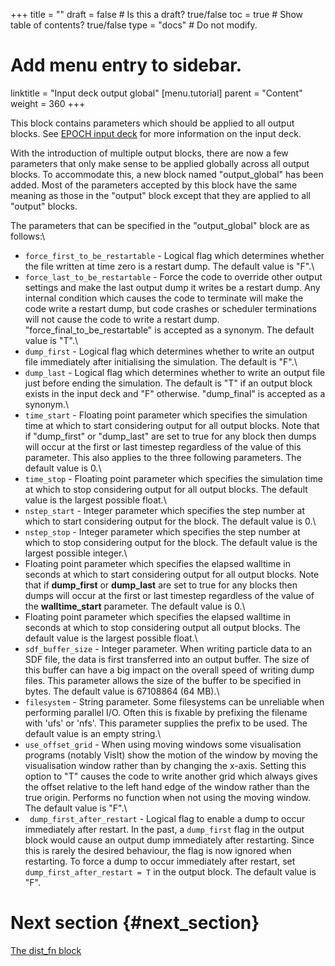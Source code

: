 +++
title = ""
draft = false  # Is this a draft? true/false
toc = true  # Show table of contents? true/false
type = "docs"  # Do not modify.

# Add menu entry to sidebar.
linktitle = "Input deck output global"
[menu.tutorial]
  parent = "Content"
  weight = 360
+++

This block contains parameters which should be applied to all output
blocks. See [EPOCH input deck][Input_deck] for more
information on the input deck.

With the introduction of multiple output blocks, there are now a few
parameters that only make sense to be applied globally across all output
blocks. To accommodate this, a new block named "output_global" has been
added. Most of the parameters accepted by this block have the same
meaning as those in the "output" block except that they are applied to
all "output" blocks.

The parameters that can be specified in the "output_global" block are
as follows:\
- `force_first_to_be_restartable` - Logical flag which
determines whether the file written at time zero is a restart dump. The
default value is "F".\
- `force_last_to_be_restartable` - Force the code to
override other output settings and make the last output dump it writes
be a restart dump. Any internal condition which causes the code to
terminate will make the code write a restart dump, but code crashes or
scheduler terminations will not cause the code to write a restart dump.
"force_final_to_be_restartable" is accepted as a synonym. The
default value is "T".\
- `dump_first` - Logical flag which determines whether to
write an output file immediately after initialising the simulation. The
default is "F".\
- `dump_last` - Logical flag which determines whether to
write an output file just before ending the simulation. The default is
"T" if an output block exists in the input deck and "F" otherwise.
"dump_final" is accepted as a synonym.\
- `time_start` - Floating point parameter which specifies
the simulation time at which to start considering output for all output
blocks. Note that if "dump_first" or "dump_last" are set to true for
any block then dumps will occur at the first or last timestep regardless
of the value of this parameter. This also applies to the three following
parameters. The default value is 0.\
- `time_stop` - Floating point parameter which specifies the
simulation time at which to stop considering output for all output
blocks. The default value is the largest possible float.\
- `nstep_start` - Integer parameter which specifies the step
number at which to start considering output for the block. The default
value is 0.\
- `nstep_stop` - Integer parameter which specifies the step
number at which to stop considering output for the block. The default
value is the largest possible integer.\
- Floating point parameter which specifies the elapsed walltime in
seconds at which to start considering output for all output blocks. Note
that if **dump_first** or **dump_last** are set to true for any blocks
then dumps will occur at the first or last timestep regardless of the
value of the **walltime_start** parameter. The default value is 0.\
- Floating point parameter which specifies the elapsed walltime in
seconds at which to stop considering output all output blocks. The
default value is the largest possible float.\
- `sdf_buffer_size` - Integer parameter. When writing
particle data to an SDF file, the data is first transferred into an
output buffer. The size of this buffer can have a big impact on the
overall speed of writing dump files. This parameter allows the size of
the buffer to be specified in bytes. The default value is 67108864 (64
MB).\
- `filesystem` - String parameter. Some filesystems can be
unreliable when performing parallel I/O. Often this is fixable by
prefixing the filename with 'ufs' or 'nfs'. This parameter supplies the
prefix to be used. The default value is an empty string.\
- `use_offset_grid` - When using moving windows some
visualisation programs (notably VisIt) show the motion of the window by
moving the visualisation window rather than by changing the x-axis.
Setting this option to "T" causes the code to write another grid which
always gives the offset relative to the left hand edge of the window
rather than the true origin. Performs no function when not using the
moving window. The default value is "F".\
- ` dump_first_after_restart` - Logical flag to enable a
dump to occur immediately after restart. In the past, a `dump_first`
flag in the output block would cause an output dump immediately after
restarting. Since this is rarely the desired behaviour, the flag is now
ignored when restarting. To force a dump to occur immediately after
restart, set `dump_first_after_restart = T` in the output block. The
default value is "F".

# Next section {#next_section}

[The dist_fn block][Input_deck_dist_fn]


<!-- ########################  Cross references  ######################## -->


[Acknowledging_EPOCH]: /tutorial/acknowledging_epoch
[Basic_examples]: /tutorial/basic_examples
[Basic_examples__focussing_a_gaussian_beam]: /tutorial/basic_examples/#focussing_a_gaussian_beam
[Binary_files]: /tutorial/binary_files
[Calculable_particle_properties]: /tutorial/calculable_particle_properties
[Compiler_Flags]: /tutorial/compiler_flags
[Compiling]: /tutorial/compiling
[FAQ]: /tutorial/faq
[FAQ__how_do_i_obtain_the_code]: /tutorial/faq/#how_do_i_obtain_the_code
[Input_deck]: /tutorial/input_deck
[Input_deck_adf]: /tutorial/input_deck_adf
[Input_deck_boundaries]: /tutorial/input_deck_boundaries
[Input_deck_boundaries__cpml_boundary_conditions]: /tutorial/input_deck_boundaries/#cpml_boundary_conditions
[Input_deck_boundaries__thermal_boundary_conditions]: /tutorial/input_deck_boundaries/#thermal_boundary_conditions
[Input_deck_collisions]: /tutorial/input_deck_collisions
[Input_deck_constant]: /tutorial/input_deck_constant
[Input_deck_control]: /tutorial/input_deck_control
[Input_deck_control__basics]: /tutorial/input_deck_control/#basics
[Input_deck_control__maxwell_solvers]: /tutorial/input_deck_control/#maxwell_solvers
[Input_deck_control__requesting_output_dumps_at_run_time]: /tutorial/input_deck_control/#requesting_output_dumps_at_run_time
[Input_deck_control__stencil_block]: /tutorial/input_deck_control/#stencil_block
[Input_deck_control__strided_current_filtering]: /tutorial/input_deck_control/#strided_current_filtering
[Input_deck_dist_fn]: /tutorial/input_deck_dist_fn
[Input_deck_fields]: /tutorial/input_deck_fields
[Input_deck_injector]: /tutorial/input_deck_injector
[Input_deck_injector__keys]: /tutorial/input_deck_injector/#keys
[Input_deck_laser]: /tutorial/input_deck_laser
[Input_deck_operator]: /tutorial/input_deck_operator
[Input_deck_output__directives]: /tutorial/input_deck_output/#directives
[Input_deck_output_block]: /tutorial/input_deck_output_block
[Input_deck_output_block__derived_variables]: /tutorial/input_deck_output_block/#derived_variables
[Input_deck_output_block__directives]: /tutorial/input_deck_output_block/#directives
[Input_deck_output_block__dumpmask]: /tutorial/input_deck_output_block/#dumpmask
[Input_deck_output_block__multiple_output_blocks]: /tutorial/input_deck_output_block/#multiple_output_blocks
[Input_deck_output_block__particle_variables]: /tutorial/input_deck_output_block/#particle_variables
[Input_deck_output_block__single-precision_output]: /tutorial/input_deck_output_block/#single-precision_output
[Input_deck_output_global]: /tutorial/input_deck_output_global
[Input_deck_particle_file]: /tutorial/input_deck_particle_file
[Input_deck_probe]: /tutorial/input_deck_probe
[Input_deck_qed]: /tutorial/input_deck_qed
[Input_deck_species]: /tutorial/input_deck_species
[Input_deck_species__arbitrary_distribution_functions]: /tutorial/input_deck_species/#arbitrary_distribution_functions
[Input_deck_species__ionisation]: /tutorial/input_deck_species/#ionisation
[Input_deck_species__maxwell_juttner_distributions]: /tutorial/input_deck_species/#maxwell_juttner_distributions
[Input_deck_species__particle_migration_between_species]: /tutorial/input_deck_species/#particle_migration_between_species
[Input_deck_species__species_boundary_conditions]: /tutorial/input_deck_species/#species_boundary_conditions
[Input_deck_subset]: /tutorial/input_deck_subset
[Input_deck_window]: /tutorial/input_deck_window
[Landing]: /tutorial/landing
[Landing_Page]: /tutorial/landing_page
[Libraries]: /tutorial/libraries
[Links]: /tutorial/links
[Maths_parser__functions]: /tutorial/maths_parser/#functions
[Non-thermal_initial_conditions]: /tutorial/non-thermal_initial_conditions
[Previous_versions]: /tutorial/previous_versions
[Python]: /tutorial/python
[Running]: /tutorial/running
[SDF_Landing_Page]: /tutorial/sdf_landing_page
[Structure]: /tutorial/structure
[Using_EPOCH_in_practice]: /tutorial/using_epoch_in_practice
[Using_EPOCH_in_practice__manually_overriding_particle_parameters_set_by_the_autoloader]: /tutorial/using_epoch_in_practice/#manually_overriding_particle_parameters_set_by_the_autoloader
[Using_EPOCH_in_practice__parameterising_input_decks]: /tutorial/using_epoch_in_practice/#parameterising_input_decks
[Using_delta_f]: /tutorial/using_delta_f
[Visualising_SDF_files_with_IDL_or_GDL]: /tutorial/visualising_sdf_files_with_idl_or_gdl
[Visualising_SDF_files_with_LLNL_VisIt]: /tutorial/visualising_sdf_files_with_llnl_visit
[Workshop_examples]: /tutorial/workshop_examples
[Workshop_examples__a_2d_laser]: /tutorial/workshop_examples/#a_2d_laser
[Workshop_examples__a_basic_em-field_simulation]: /tutorial/workshop_examples/#a_basic_em-field_simulation
[Workshop_examples__getting_the_example_decks_for_this_workshop]: /tutorial/workshop_examples/#getting_the_example_decks_for_this_workshop
[Workshop_examples__specifying_particle_species]: /tutorial/workshop_examples/#specifying_particle_species
[Workshop_examples_continued]: /tutorial/workshop_examples_continued
